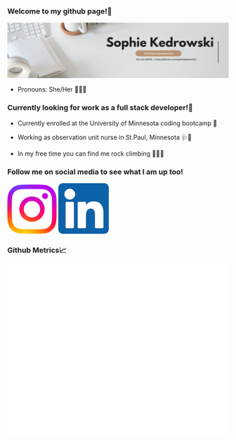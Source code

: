 ### Welcome to my github page!🍋

![banner](images/Banner.png)

- Pronouns: She/Her 💁🏼‍♀️


### Currently looking for work as a full stack developer!🌟
- Currently enrolled at the University of Minnesota coding bootcamp 📱

- Working as observation unit nurse in St.Paul, Minnesota 🩺🩻

- In my free time you can find me rock climbing 🧗🏼‍♀️

### Follow me on social media to see what I am up too!
[![instagram](images/miniinsta.png)](https://www.instagram.com/skophssoph/) [![linkedin](images/linkedinlogo.png)](https://www.linkedin.com/in/sophie-kedrowski-0a5586130/)

### Github Metrics📈
![Metrics](/github-metrics.svg)



<!--
**sophiekedrowski/sophiekedrowski** is a ✨ _special_ ✨ repository because its `README.md` (this file) appears on your GitHub profile.

Here are some ideas to get you started:

- 🔭 I’m currently working on ...
- 🌱 I’m currently learning ...
- 👯 I’m looking to collaborate on ...
- 🤔 I’m looking for help with ...
- 💬 Ask me about ...
- 📫 How to reach me: ...
- 😄 Pronouns: ...
- ⚡ Fun fact: ...
-->
